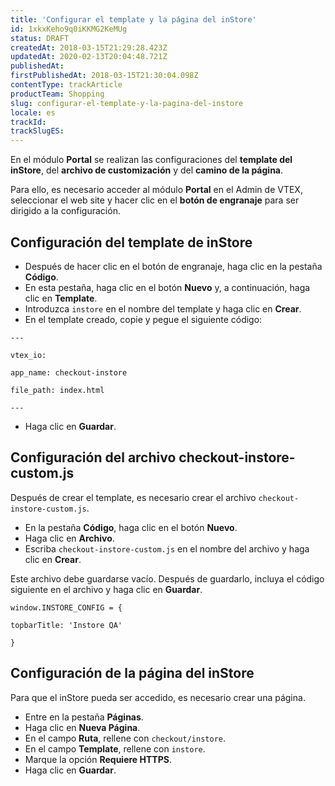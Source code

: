 ```yaml
---
title: 'Configurar el template y la página del inStore'
id: 1xkxKeho9q0iKKMG2KeMUg
status: DRAFT
createdAt: 2018-03-15T21:29:28.423Z
updatedAt: 2020-02-13T20:04:48.721Z
publishedAt: 
firstPublishedAt: 2018-03-15T21:30:04.098Z
contentType: trackArticle
productTeam: Shopping
slug: configurar-el-template-y-la-pagina-del-instore
locale: es
trackId: 
trackSlugES: 
---
```


En el módulo __Portal__ se realizan las configuraciones del __template del inStore__, del __archivo de customización__ y del __camino de la página__.

Para ello, es necesario acceder al módulo __Portal__ en el Admin de VTEX, seleccionar el web site y hacer clic en el __botón de engranaje__ para ser dirigido a la configuración.

## Configuración del template de inStore

- Después de hacer clic en el botón de engranaje, haga clic en la pestaña __Código__.
- En esta pestaña, haga clic en el botón __Nuevo__ y, a continuación, haga clic en __Template__.
- Introduzca `instore` en el nombre del template y haga clic en __Crear__.
- En el template creado, copie y pegue el siguiente código:

`---`

  `vtex_io:`  
  
  `app_name: checkout-instore`
    
  `file_path: index.html`
    
`---`

- Haga clic en __Guardar__.

## Configuración del archivo checkout-instore-custom.js

Después de crear el template, es necesario crear el archivo `checkout-instore-custom.js`.

- En la pestaña __Código__, haga clic en el botón __Nuevo__.
- Haga clic en __Archivo__.
- Escriba `checkout-instore-custom.js` en el nombre del archivo y haga clic en __Crear__.

Este archivo debe guardarse vacío. Después de guardarlo, incluya el código siguiente en el archivo y haga clic en __Guardar__.

    window.INSTORE_CONFIG = {
    
    topbarTitle: 'Instore QA'
    
    }

## Configuración de la página del inStore

Para que el inStore pueda ser accedido, es necesario crear una página.

- Entre en la pestaña __Páginas__.
- Haga clic en __Nueva Página__.
- En el campo __Ruta__, rellene con `checkout/instore`.
- En el campo __Template__, rellene con `instore`.
- Marque la opción __Requiere HTTPS__.
- Haga clic en __Guardar__.
